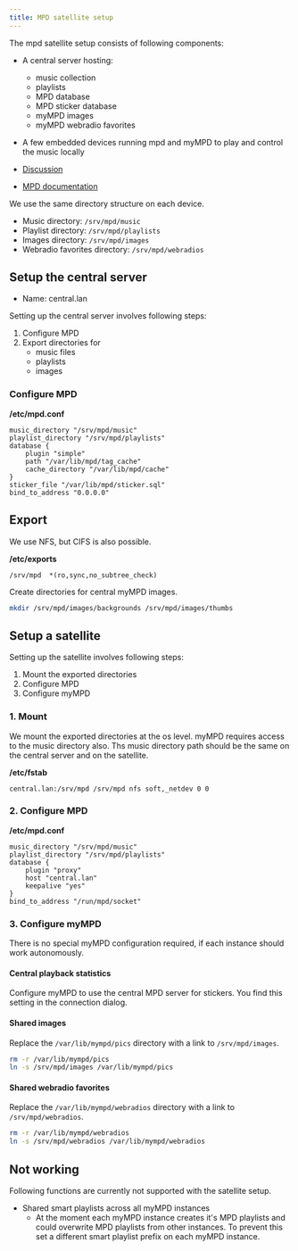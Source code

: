 ```yaml
---
title: MPD satellite setup
---
```


The mpd satellite setup consists of following components:

- A central server hosting:
  - music collection
  - playlists
  - MPD database
  - MPD sticker database
  - myMPD images
  - myMPD webradio favorites
- A few embedded devices running mpd and myMPD to play and control the music locally

- [Discussion](https://github.com/jcorporation/myMPD/discussions/932)
- [MPD documentation](https://mpd.readthedocs.io/en/latest/user.html#satellite)

We use the same directory structure on each device.

- Music directory: `/srv/mpd/music`
- Playlist directory: `/srv/mpd/playlists`
- Images directory: `/srv/mpd/images`
- Webradio favorites directory: `/srv/mpd/webradios`

## Setup the central server

- Name: central.lan

Setting up the central server involves following steps:

1. Configure MPD
2. Export directories for
    - music files
    - playlists
    - images

### Configure MPD

**/etc/mpd.conf**

```
music_directory "/srv/mpd/music"
playlist_directory "/srv/mpd/playlists"
database {
    plugin "simple"
    path "/var/lib/mpd/tag_cache"
    cache_directory "/var/lib/mpd/cache"
}
sticker_file "/var/lib/mpd/sticker.sql"
bind_to_address "0.0.0.0"
```

## Export

We use NFS, but CIFS is also possible.

**/etc/exports**

```
/srv/mpd  *(ro,sync,no_subtree_check)
```

Create directories for central myMPD images.

```sh
mkdir /srv/mpd/images/backgrounds /srv/mpd/images/thumbs
```

## Setup a satellite

Setting up the satellite involves following steps:

1. Mount the exported directories
2. Configure MPD
3. Configure myMPD

### 1. Mount

We mount the exported directories at the os level. myMPD requires access to the music directory also. Ths music directory path should be the same on the central server and on the satellite.

**/etc/fstab**

```
central.lan:/srv/mpd /srv/mpd nfs soft,_netdev 0 0
```

### 2. Configure MPD

**/etc/mpd.conf**

```
music_directory "/srv/mpd/music"
playlist_directory "/srv/mpd/playlists"
database {
    plugin "proxy"
    host "central.lan"
    keepalive "yes"
}
bind_to_address "/run/mpd/socket"
```

### 3. Configure myMPD

There is no special myMPD configuration required, if each instance should work autonomously.

#### Central playback statistics

Configure myMPD to use the central MPD server for stickers. You find this setting in the connection dialog.

#### Shared images

Replace the `/var/lib/mympd/pics` directory with a link to `/srv/mpd/images`.

```sh
rm -r /var/lib/mympd/pics
ln -s /srv/mpd/images /var/lib/mympd/pics
```

#### Shared webradio favorites

Replace the `/var/lib/mympd/webradios` directory with a link to `/srv/mpd/webradios`.

```sh
rm -r /var/lib/mympd/webradios
ln -s /srv/mpd/webradios /var/lib/mympd/webradios
```

## Not working

Following functions are currently not supported with the satellite setup.

- Shared smart playlists across all myMPD instances
  - At the moment each myMPD instance creates it's MPD playlists and could overwrite MPD playlists from other instances. To prevent this set a different smart playlist prefix on each myMPD instance.
